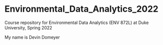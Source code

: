 # Environmental_Data_Analytics_2022

Course repository for Environmental Data Analytics (ENV 872L) at Duke University, Spring 2022

My name is Devin Domeyer
